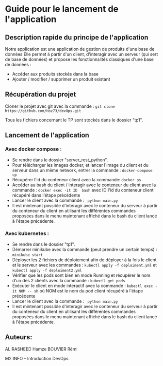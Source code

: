 # Guide pour le lancement de l'application

## Description rapide du principe de l'application
Notre application est une application de gestion de produits d'une base de données
Elle permet à partir d'un client, d'interagir avec un serveur (qui sert de base de données)
et propose les fonctionnalités classiques d'une base de données :
- Accéder aux produits stockés dans la base
- Ajouter / modifier / supprimer un produit existant

## Récupération du projet 

Cloner le projet avec git avec la commande : 
```git clone https://github.com/Hoz73/devOps.git```

Tous les fichiers concernant le TP sont stockés dans le dossier "tp1".

## Lancement de l'application

### Avec docker compose :

- Se rendre dans le dossier "server_rest_python".
- Pour télécharger les images docker, et lancer l'image du client et du serveur dans un même network, entrer la commande :
```docker-compose up```
- Récupérer l'id  du conteneur client avec la commande: 
```docker ps```
- Accéder au bash du client / interagir avec le conteneur du client avec la commande :
```docker exec -it ID  bash``` avec ID l'id du conteneur client récupéré dans l'étape précédente
- Lancer le client avec la commande :
``` python main.py```
- Il est mintenant possible d'interagir avec le conteneur du serveur à partir du conteneur du client en utilisant les
différentes commandes proposées dans le menu maintenant affiché dans le bash du client lancé à l'étape précédente.

### Avec kubernetes :

- Se rendre dans le dossier "tp1".
- Démarrer minikube avec la commande (peut prendre un certain temps) :
```minikube start```
- Déployer les 2 fichiers de déploiement afin de déployer à la fois le client et le serveur avec les commandes :
```kubectl apply -f deploiment.yml``` et ```kubectl apply -f deploiment2.yml```
- Vérifier que les pods sont bien en mode Running et récupérer le nom d'un des 2 clients avec la commande :
```kubectl get pods```
- Exécuter le client en mode interactif avec la commande :
```kubectl exec -it NOM -- sh``` où NOM est le nom du pod client récupéré à l'étape précédente
- Lancer le client avec la commande :
``` python main.py```
- Il est mintenant possible d'interagir avec le conteneur du serveur à partir du conteneur du client en utilisant les
différentes commandes proposées dans le menu maintenant affiché dans le bash du client lancé à l'étape précédente.

## Auteurs:
AL RASHEED Hamze
BOUVIER Rémi

M2 INFO - Introduction DevOps